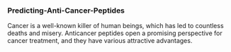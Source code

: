 ### Predicting-Anti-Cancer-Peptides

Cancer is a well-known killer of human beings, which has led to countless deaths and misery. Anticancer peptides open a promising perspective for cancer treatment, and they have various attractive advantages. 